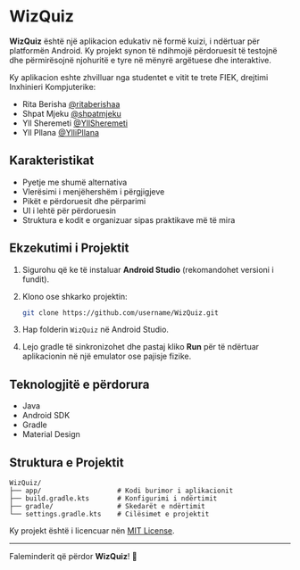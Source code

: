 # WizQuiz

**WizQuiz** është një aplikacion edukativ në formë kuizi, i ndërtuar për platformën Android. Ky projekt synon të ndihmojë përdoruesit të testojnë dhe përmirësojnë njohuritë e tyre në mënyrë argëtuese dhe interaktive.

Ky aplikacion eshte zhvilluar nga studentet e vitit te trete FIEK, drejtimi Inxhinieri Kompjuterike:

- Rita Berisha [@ritaberishaa](https://github.com/ritaberishaa)
- Shpat Mjeku [@shpatmjeku](https://github.com/shpatmjeku)
- Yll Sheremeti [@YllSheremeti](https://github.com/YllSheremeti)
- Yll Pllana [@YlliPllana](https://github.com/YlliPllana)

## Karakteristikat

- Pyetje me shumë alternativa
- Vlerësimi i menjëhershëm i përgjigjeve
- Pikët e përdoruesit dhe përparimi
- UI i lehtë për përdoruesin
- Struktura e kodit e organizuar sipas praktikave më të mira

## Ekzekutimi i Projektit

1. Sigurohu që ke të instaluar **Android Studio** (rekomandohet versioni i fundit).
2. Klono ose shkarko projektin:

   ```bash
   git clone https://github.com/username/WizQuiz.git
   ```

3. Hap folderin `WizQuiz` në Android Studio.
4. Lejo gradle të sinkronizohet dhe pastaj kliko **Run** për të ndërtuar aplikacionin në një emulator ose pajisje fizike.

## Teknologjitë e përdorura

- Java
- Android SDK
- Gradle
- Material Design

## Struktura e Projektit

```
WizQuiz/
├── app/                   # Kodi burimor i aplikacionit
├── build.gradle.kts       # Konfigurimi i ndërtimit
├── gradle/                # Skedarët e ndërtimit
└── settings.gradle.kts    # Cilësimet e projektit
```

Ky projekt është i licencuar nën [MIT License](LICENSE).

---

Faleminderit që përdor **WizQuiz**! 🎉
